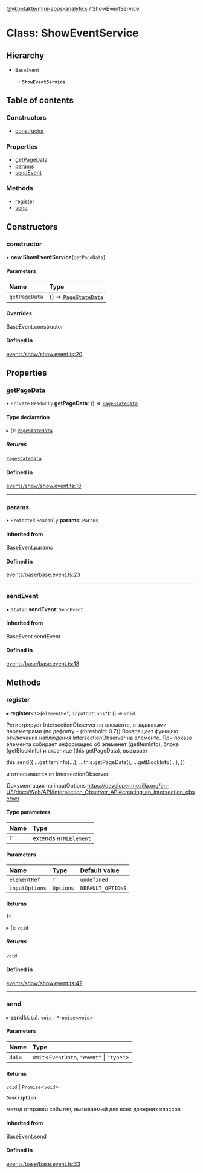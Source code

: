 [@vkontakte/mini-apps-analytics](../README.md) / ShowEventService

# Class: ShowEventService

## Hierarchy

- `BaseEvent`

  ↳ **`ShowEventService`**

## Table of contents

### Constructors

- [constructor](ShowEventService.md#constructor)

### Properties

- [getPageData](ShowEventService.md#getpagedata)
- [params](ShowEventService.md#params)
- [sendEvent](ShowEventService.md#sendevent)

### Methods

- [register](ShowEventService.md#register)
- [send](ShowEventService.md#send)

## Constructors

### constructor

• **new ShowEventService**(`getPageData`)

#### Parameters

| Name | Type |
| :------ | :------ |
| `getPageData` | () => [`PageStateData`](../README.md#pagestatedata) |

#### Overrides

BaseEvent.constructor

#### Defined in

[events/show/show.event.ts:20](https://github.com/VKCOM/mini-apps-analytics/blob/c7d7118/packages/core/src/events/show/show.event.ts#L20)

## Properties

### getPageData

• `Private` `Readonly` **getPageData**: () => [`PageStateData`](../README.md#pagestatedata)

#### Type declaration

▸ (): [`PageStateData`](../README.md#pagestatedata)

##### Returns

[`PageStateData`](../README.md#pagestatedata)

#### Defined in

[events/show/show.event.ts:18](https://github.com/VKCOM/mini-apps-analytics/blob/c7d7118/packages/core/src/events/show/show.event.ts#L18)

___

### params

• `Protected` `Readonly` **params**: `Params`

#### Inherited from

BaseEvent.params

#### Defined in

[events/base/base.event.ts:23](https://github.com/VKCOM/mini-apps-analytics/blob/c7d7118/packages/core/src/events/base/base.event.ts#L23)

___

### sendEvent

▪ `Static` **sendEvent**: `SendEvent`

#### Inherited from

BaseEvent.sendEvent

#### Defined in

[events/base/base.event.ts:18](https://github.com/VKCOM/mini-apps-analytics/blob/c7d7118/packages/core/src/events/base/base.event.ts#L18)

## Methods

### register

▸ **register**<`T`\>(`elementRef`, `inputOptions?`): () => `void`

Регистрирует IntersectionObserver на элементе, с заданными параметрами (по дефолту - {threshold: 0.7})
Возвращает функцию отключения наблюдения IntersectionObserver на элементе.
При показе элемента собирает информацию об элеменет (getItemInfo), блоке (getBlockInfo) и странице (this.getPageData),
вызывает

this.send({
    ...getItemInfo(...),
    ...this.getPageData(),
    ...getBlockInfo(...),
})

и отписывается от IntersectionObserver.

Документация по inputOptions https://developer.mozilla.org/en-US/docs/Web/API/Intersection_Observer_API#creating_an_intersection_observer

#### Type parameters

| Name | Type |
| :------ | :------ |
| `T` | extends `HTMLElement` |

#### Parameters

| Name | Type | Default value |
| :------ | :------ | :------ |
| `elementRef` | `T` | `undefined` |
| `inputOptions` | `Options` | `DEFAULT_OPTIONS` |

#### Returns

`fn`

▸ (): `void`

##### Returns

`void`

#### Defined in

[events/show/show.event.ts:42](https://github.com/VKCOM/mini-apps-analytics/blob/c7d7118/packages/core/src/events/show/show.event.ts#L42)

___

### send

▸ **send**(`data`): `void` \| `Promise`<`void`\>

#### Parameters

| Name | Type |
| :------ | :------ |
| `data` | `Omit`<`EventData`, ``"event"`` \| ``"type"``\> |

#### Returns

`void` \| `Promise`<`void`\>

**`Description`**

метод отправки события, вызываемый для всех дочерних классов

#### Inherited from

BaseEvent.send

#### Defined in

[events/base/base.event.ts:33](https://github.com/VKCOM/mini-apps-analytics/blob/c7d7118/packages/core/src/events/base/base.event.ts#L33)
